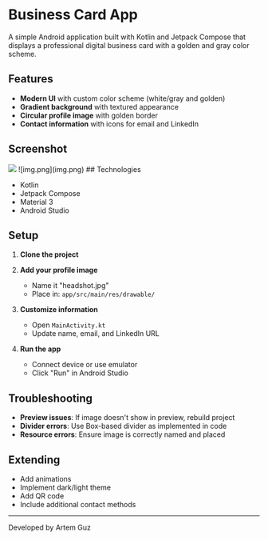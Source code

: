 # Business Card App

A simple Android application built with Kotlin and Jetpack Compose that displays a professional digital business card with a golden and gray color scheme.

## Features

- **Modern UI** with custom color scheme (white/gray and golden)
- **Gradient background** with textured appearance
- **Circular profile image** with golden border
- **Contact information** with icons for email and LinkedIn

## Screenshot

<img src="app/src/main/res/drawable/app_screenshot.png" width="300">
![img.png](img.png)
## Technologies

- Kotlin
- Jetpack Compose
- Material 3
- Android Studio

## Setup

1. **Clone the project**

2. **Add your profile image**
    - Name it "headshot.jpg"
    - Place in: `app/src/main/res/drawable/`

3. **Customize information**
    - Open `MainActivity.kt`
    - Update name, email, and LinkedIn URL

4. **Run the app**
    - Connect device or use emulator
    - Click "Run" in Android Studio

## Troubleshooting

- **Preview issues**: If image doesn't show in preview, rebuild project
- **Divider errors**: Use Box-based divider as implemented in code
- **Resource errors**: Ensure image is correctly named and placed

## Extending

- Add animations
- Implement dark/light theme
- Add QR code
- Include additional contact methods

---

Developed by Artem Guz